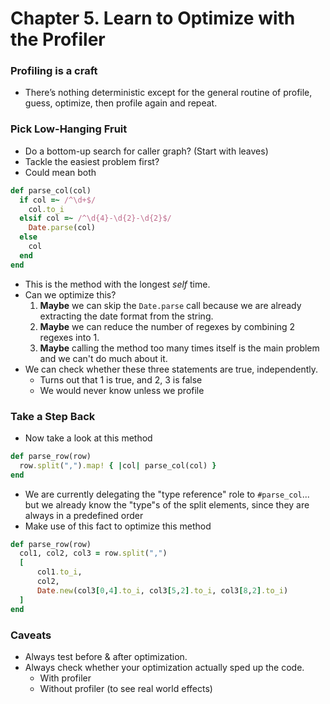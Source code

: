 # Chapter 5. Learn to Optimize with the Profiler

### Profiling is a craft

- There’s nothing deterministic except for the general routine of profile, guess, optimize, then profile again and repeat.

### Pick Low-Hanging Fruit

- Do a bottom-up search for caller graph? (Start with leaves)
- Tackle the easiest problem first?
- Could mean both

```ruby
def parse_col(col)
  if col =~ /^\d+$/
    col.to_i
  elsif col =~ /^\d{4}-\d{2}-\d{2}$/
    Date.parse(col)
  else
    col
  end
end
```

- This is the method with the longest *self* time.
- Can we optimize this?
    1. **Maybe** we can skip the `Date.parse` call because we are already extracting the date format from the string.
    2. **Maybe** we can reduce the number of regexes by combining 2 regexes into 1.
    3. **Maybe** calling the method too many times itself is the main problem and we can't do much about it.
- We can check whether these three statements are true, independently.
    - Turns out that 1 is true, and 2, 3 is false
    - We would never know unless we profile

### Take a Step Back

- Now take a look at this method

```ruby
def parse_row(row)
  row.split(",").map! { |col| parse_col(col) }
end
```

- We are currently delegating the "type reference" role to `#parse_col`... but we already know the "type"s of the split elements, since they are always in a predefined order
- Make use of this fact to optimize this method

```ruby
def parse_row(row)
  col1, col2, col3 = row.split(",")
  [
      col1.to_i,
      col2,
      Date.new(col3[0,4].to_i, col3[5,2].to_i, col3[8,2].to_i)
  ]
end
```

### Caveats

- Always test before & after optimization.
- Always check whether your optimization actually sped up the code.
    - With profiler
    - Without profiler (to see real world effects)
